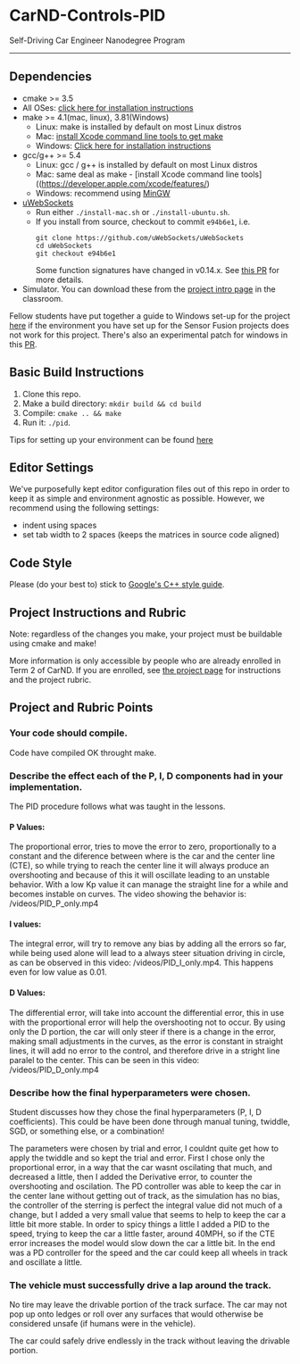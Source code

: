 # CarND-Controls-PID
Self-Driving Car Engineer Nanodegree Program

---

## Dependencies

* cmake >= 3.5
 * All OSes: [click here for installation instructions](https://cmake.org/install/)
* make >= 4.1(mac, linux), 3.81(Windows)
  * Linux: make is installed by default on most Linux distros
  * Mac: [install Xcode command line tools to get make](https://developer.apple.com/xcode/features/)
  * Windows: [Click here for installation instructions](http://gnuwin32.sourceforge.net/packages/make.htm)
* gcc/g++ >= 5.4
  * Linux: gcc / g++ is installed by default on most Linux distros
  * Mac: same deal as make - [install Xcode command line tools]((https://developer.apple.com/xcode/features/)
  * Windows: recommend using [MinGW](http://www.mingw.org/)
* [uWebSockets](https://github.com/uWebSockets/uWebSockets)
  * Run either `./install-mac.sh` or `./install-ubuntu.sh`.
  * If you install from source, checkout to commit `e94b6e1`, i.e.
    ```
    git clone https://github.com/uWebSockets/uWebSockets 
    cd uWebSockets
    git checkout e94b6e1
    ```
    Some function signatures have changed in v0.14.x. See [this PR](https://github.com/udacity/CarND-MPC-Project/pull/3) for more details.
* Simulator. You can download these from the [project intro page](https://github.com/udacity/self-driving-car-sim/releases) in the classroom.

Fellow students have put together a guide to Windows set-up for the project [here](https://s3-us-west-1.amazonaws.com/udacity-selfdrivingcar/files/Kidnapped_Vehicle_Windows_Setup.pdf) if the environment you have set up for the Sensor Fusion projects does not work for this project. There's also an experimental patch for windows in this [PR](https://github.com/udacity/CarND-PID-Control-Project/pull/3).

## Basic Build Instructions

1. Clone this repo.
2. Make a build directory: `mkdir build && cd build`
3. Compile: `cmake .. && make`
4. Run it: `./pid`. 

Tips for setting up your environment can be found [here](https://classroom.udacity.com/nanodegrees/nd013/parts/40f38239-66b6-46ec-ae68-03afd8a601c8/modules/0949fca6-b379-42af-a919-ee50aa304e6a/lessons/f758c44c-5e40-4e01-93b5-1a82aa4e044f/concepts/23d376c7-0195-4276-bdf0-e02f1f3c665d)

## Editor Settings

We've purposefully kept editor configuration files out of this repo in order to
keep it as simple and environment agnostic as possible. However, we recommend
using the following settings:

* indent using spaces
* set tab width to 2 spaces (keeps the matrices in source code aligned)

## Code Style

Please (do your best to) stick to [Google's C++ style guide](https://google.github.io/styleguide/cppguide.html).

## Project Instructions and Rubric

Note: regardless of the changes you make, your project must be buildable using
cmake and make!

More information is only accessible by people who are already enrolled in Term 2
of CarND. If you are enrolled, see [the project page](https://classroom.udacity.com/nanodegrees/nd013/parts/40f38239-66b6-46ec-ae68-03afd8a601c8/modules/f1820894-8322-4bb3-81aa-b26b3c6dcbaf/lessons/e8235395-22dd-4b87-88e0-d108c5e5bbf4/concepts/6a4d8d42-6a04-4aa6-b284-1697c0fd6562)
for instructions and the project rubric.

## Project and Rubric Points

### Your code should compile.

Code have compiled OK throught make.

### Describe the effect each of the P, I, D components had in your implementation.

The PID procedure follows what was taught in the lessons.

#### P Values:
  The proportional error, tries to move the error to zero, proportionally to a constant and the diference between where is the car and the center line (CTE), so while trying to reach the center line it will always produce an overshooting and because of this it will oscillate leading to an unstable behavior. With a low Kp value it can manage the straight line for a while and becomes instable on curves. The video showing the behavior is: /videos/PID_P_only.mp4

#### I values:
  The integral error, will try to remove any bias by adding all the errors so far, while being used alone will lead to a always steer situation driving in circle, as can be observed in this video: /videos/PID_I_only.mp4. This happens even for low value as 0.01. 

#### D Values:
  The differential error, will take into account the differential error, this in use with the proportional error will help the overshooting not to occur. By using only the D portion, the car will only steer if there is a change in the error, making small adjustments in the curves, as the error is constant in straight lines, it will add no error to the control, and therefore drive in a stright line paralel to the center. This can be seen in this video: /videos/PID_D_only.mp4

### Describe how the final hyperparameters were chosen.
  Student discusses how they chose the final hyperparameters (P, I, D coefficients). This could be have been done through manual tuning, twiddle, SGD, or something else, or a combination!

  The parameters were chosen by trial and error, I couldnt quite get how to apply the twiddle and so kept the trial and error. First I chose only the proportional error, in a way that the car wasnt oscilating that much, and decreased a little, then I added the Derivative error, to counter the overshooting and oscilation. The PD controller was able to keep the car in the center lane without getting out of track, as the simulation has no bias, the controller of the sterring is perfect the integral value did not much of a change, but I added a very small value that seems to help to keep the car a little bit more stable. In order to spicy things a little I added a PID to the speed, trying to keep the car a little faster, around 40MPH, so if the CTE error increases the model would slow down the car a little bit. In the end was a PD controller for the speed and the car could keep all wheels in track and oscillate a little.

### The vehicle must successfully drive a lap around the track.

  No tire may leave the drivable portion of the track surface. The car may not pop up onto ledges or roll over any surfaces that would otherwise be considered unsafe (if humans were in the vehicle).

  The car could safely drive endlessly in the track without leaving the drivable portion.